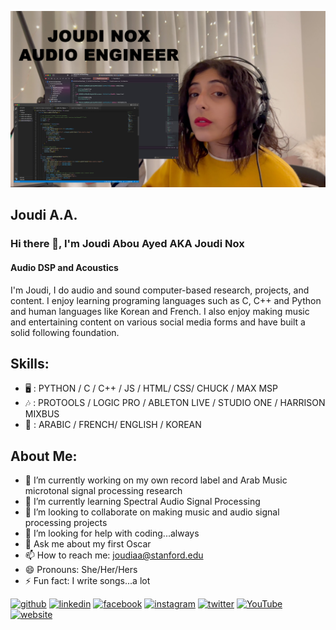 ![Audio DSP and Acoustics](https://github.com/joudiaa/joudiaa/blob/main/BANNER_CODE.jpg)

## Joudi A.A.
### Hi there 👋, I'm Joudi Abou Ayed AKA Joudi Nox
#### Audio DSP and Acoustics

I'm Joudi, I do audio and sound computer-based research, projects, and content. I enjoy learning programing languages such as C, C++ and Python and human languages like Korean and French. I also enjoy making music and entertaining content on various social media forms and have built a solid following foundation.

## Skills:
* 🖥 : PYTHON / C / C++ / JS / HTML/ CSS/ CHUCK / MAX MSP
* 🎶 : PROTOOLS / LOGIC PRO / ABLETON LIVE / STUDIO ONE / HARRISON MIXBUS
* 📙 : ARABIC / FRENCH/ ENGLISH / KOREAN

## About Me:
- 🔭 I’m currently working on my own record label and Arab Music microtonal signal processing research
- 🌱 I’m currently learning Spectral Audio Signal Processing 
- 👯 I’m looking to collaborate on making music and audio signal processing projects 
- 🤔 I’m looking for help with coding...always 
- 💬 Ask me about my first Oscar 
- 📫 How to reach me: joudiaa@stanford.edu 
- 😄 Pronouns: She/Her/Hers 
- ⚡ Fun fact: I write songs...a lot 


[<img src='https://cdn.jsdelivr.net/npm/simple-icons@3.0.1/icons/github.svg' alt='github' height='40'>](https://github.com/joudiaa)  [<img src='https://cdn.jsdelivr.net/npm/simple-icons@3.0.1/icons/linkedin.svg' alt='linkedin' height='40'>](https://www.linkedin.com/in/joudi-abou-ayed-522669110/)  [<img src='https://cdn.jsdelivr.net/npm/simple-icons@3.0.1/icons/facebook.svg' alt='facebook' height='40'>](https://www.facebook.com/joudinoxmusic)  [<img src='https://cdn.jsdelivr.net/npm/simple-icons@3.0.1/icons/instagram.svg' alt='instagram' height='40'>](https://www.instagram.com/joudinox/)  [<img src='https://cdn.jsdelivr.net/npm/simple-icons@3.0.1/icons/twitter.svg' alt='twitter' height='40'>](https://twitter.com/joudinoxmusic)  [<img src='https://cdn.jsdelivr.net/npm/simple-icons@3.0.1/icons/youtube.svg' alt='YouTube' height='40'>](https://www.youtube.com/channel/JoudiNox)  [<img src='https://cdn.jsdelivr.net/npm/simple-icons@3.0.1/icons/icloud.svg' alt='website' height='40'>](https://ccrma.stanford.edu/~joudiaa/portfolio/)  


